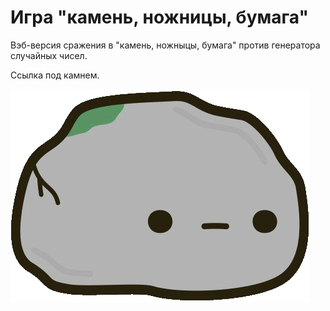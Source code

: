 # __Игра "камень, ножницы, бумага"__

Вэб-версия сражения в "камень, ножныцы, бумага" против генератора случайных чисел. 

Ссылка под камнем.




[![](./images/icon.png)](https://nameless501.github.io/rock_paper_scissors/)
